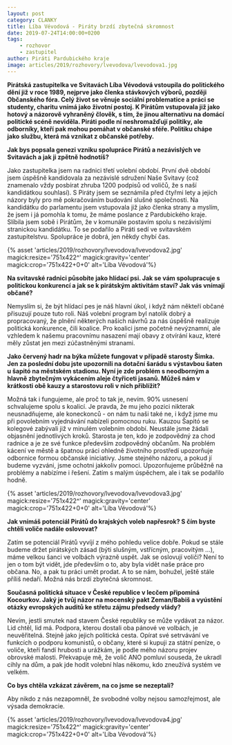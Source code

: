 ```yaml
---
layout: post
category: CLANKY
title: Líba Vévodová - Piráty brzdí zbytečná skromnost
date: 2019-07-24T14:00:00+0200
tags: 
    - rozhovor
    - zastupitel
author: Piráti Pardubického kraje
image: articles/2019/rozhovory/lvevodova/lvevodova1.jpg
---
```

**Pirátská zastupitelka ve Svitavách Líba Vévodová vstoupila do politického dění již v roce 1989, nejprve jako členka stávkových výborů, později Občanského fóra. Celý život se věnuje sociální problematice a práci se studenty, charitu vnímá jako životní postoj. K Pirátům vstupovala již jako hotový a názorově vyhraněný člověk, s tím, že jinou alternativu na domácí politické scéně neviděla. Piráti podle ní neshromažďují politiky, ale odborníky, kteří pak mohou pomáhat v občanské sféře. Politiku chápe jako službu, která má vznikat z občanské potřeby.** 

**Jak bys popsala genezi vzniku spolupráce Pirátů a nezávislých ve Svitavách a jak ji zpětně hodnotíš?**

Jako zastupitelka jsem na radnici třetí volební období. První dvě období jsem úspěšně kandidovala za nezávislé sdružení Naše Svitavy (což znamenalo vždy posbírat zhruba 1200 podpisů od voličů, že s naší kandidátkou souhlasí). S Piráty jsem se seznámila před čtyřmi lety a jejich názory byly pro mě pokračováním budování slušné společnosti. Na kandidátku do parlamentu jsem vstupovala již jako členka strany a myslím, že jsem i já pomohla k tomu, že máme poslance z Pardubického kraje. Slíbila jsem sobě i Pirátům, že v komunále postavím spolu s nezávislými stranickou kandidátku. To se podařilo a Piráti sedí ve  svitavském zastupitelstvu. Spolupráce je dobrá, jen někdy chybí čas.

{% asset 'articles/2019/rozhovory/lvevodova/lvevodova2.jpg' magick:resize='751x422^' 
magick:gravity='center' magick:crop='751x422+0+0' alt='Líba Vévodová'%}

**Na svitavské radnici působíte jako hlídací psi. Jak se vám spolupracuje s politickou konkurencí a jak se k pirátským aktivitám staví? Jak vás vnímají občané?**

Nemyslím si, že být hlídací pes je náš hlavní úkol, i když nám někteří občané přisuzují pouze tuto roli. Náš volební program byl natolik dobrý a propracovaný, že plnění některých našich návrhů za nás úspěšně realizuje politická konkurence, čili koalice. Pro koalici jsme početně nevýznamní, ale vzhledem k našemu pracovnímu nasazení mají obavy z otvírání kauz, které měly zůstat jen mezi zúčastněnými stranami.

**Jako červený hadr na býka můžete fungovat v případě starosty Šimka. Jen za poslední dobu jste upozornili na dotační šarádu s výstavbou šaten u šapitó na městském stadionu. Nyní je zde problém s neodborným a hlavně zbytečným vykácením aleje čtyřiceti jasanů. Můžeš nám v krátkosti obě kauzy a starostovu roli v nich přiblížit?**

Možná tak i fungujeme, ale proč to tak je, nevím. 90% usnesení schvalujeme spolu s koalicí. Je pravda, že mu jeho pozici nikterak neusnadňujeme, ale koneckonců - on nám tu naši také ne, i když jsme mu při povolebním vyjednávání nabízeli pomocnou ruku. Kauzou Šapitó se kolegové zabývali již v minulém volebním období. Neustále jsme žádali  objasnění jednotlivých kroků. Starosta je ten, kdo je zodpovědný za chod radnice a je ze své funkce především zodpovědný občanům. Na problém kácení ve městě a špatnou práci ohledně životního prostředí upozorňuje odbornice formou občanské iniciativy. Jsme stejného názoru, a pokud jí budeme vyzváni, jsme ochotni jakkoliv pomoci. Upozorňujeme průběžně na problémy a nabízíme i řešení. Zatím s malým úspěchem, ale i tak se podařilo hodně. 

{% asset 'articles/2019/rozhovory/lvevodova/lvevodova3.jpg' magick:resize='751x422^' 
magick:gravity='center' magick:crop='751x422+0+0' alt='Líba Vévodová'%}

**Jak vnímáš potenciál Pirátů do krajských voleb napřesrok? S čím byste chtěli voliče nadále oslovovat?**

Zatím se potenciál Pirátů vyvíjí z mého pohledu velice dobře. Pokud se stále budeme držet pirátských zásad (býti slušným, vstřícným, pracovitým …), máme velkou šanci ve volbách výrazně uspět. Jak se oslovují voliči? Není to jen o tom být vidět, jde především o to, aby byla vidět naše práce pro občana. No, a pak tu práci umět prodat. A to se nám, bohužel, ještě stále příliš nedaří. Možná nás brzdí zbytečná skromnost.

**Současná politická situace v České republice v lecčem připomíná Kocourkov. Jaký je tvůj názor na mocenský pakt Zeman/Babiš a vyústění otázky evropských auditů ke střetu zájmu předsedy vlády?**

Nevím, jestli smutek nad stavem České republiky se může vydávat za názor. Lid chtěl, lid má. Podpora, kterou dostali oba pánové ve volbách, je neuvěřitelná. Stejně jako jejich politická cesta. Opírat své setrvávání ve funkcích o podporu komunistů, o občany, které si kupuji za státní peníze, o voliče, kteří fandí hrubosti a urážkám,  je podle mého názoru projev obrovské malosti. Překvapuje mě, že volič ANO pomluví souseda, že ukradl cihly na dům, a pak jde hodit volební hlas někomu, kdo zneužívá systém ve velkém.

**Co bys chtěla vzkázat závěrem, na co jsme se nezeptali?**

Aby nikdo z nás nezapomněl, že svobodné volby nejsou samozřejmost, ale výsada demokracie.

{% asset 'articles/2019/rozhovory/lvevodova/lvevodova4.jpg' magick:resize='751x422^' 
magick:gravity='center' magick:crop='751x422+0+0' alt='Líba Vévodová'%}
